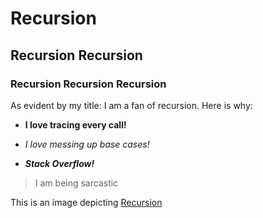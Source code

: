 # Recursion <!--Head title of an md file-->
## Recursion Recursion <!--Second title-->
### Recursion Recursion Recursion <!--Third title, also this is how to add comments-->

As evident by my title: I am a fan of recursion. Here is why:
- **I love tracing every call!** <!--Bold-->
+ *I love messing up base cases!* <!--Italic-->
* ***Stack Overflow!*** <!--Both-->
>I am being sarcastic <!--Adding Quotes-->

This is an image depicting [Recursion](https://www.freecodecamp.org/news/recursion-visually-explained-bec8cca14d9b/)
